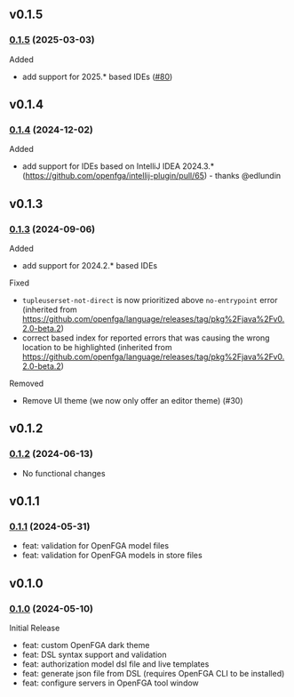 ## v0.1.5

### [0.1.5](https://github.com/openfga/intellij-plugin/compare/v0.1.4...v0.1.5) (2025-03-03)

Added
- add support for 2025.* based IDEs ([#80](https://github.com/openfga/intellij-plugin/pull/80))

## v0.1.4

### [0.1.4](https://github.com/openfga/intellij-plugin/compare/v0.1.3...v0.1.4) (2024-12-02)

Added
- add support for IDEs based on IntelliJ IDEA 2024.3.* (https://github.com/openfga/intellij-plugin/pull/65) - thanks @edlundin

## v0.1.3

### [0.1.3](https://github.com/openfga/intellij-plugin/compare/v0.1.2...v0.1.3) (2024-09-06)

Added
* add support for 2024.2.* based IDEs

Fixed
- `tupleuserset-not-direct` is now prioritized above `no-entrypoint` error (inherited from https://github.com/openfga/language/releases/tag/pkg%2Fjava%2Fv0.2.0-beta.2)
- correct based index for reported errors that was causing the wrong location to be highlighted (inherited from https://github.com/openfga/language/releases/tag/pkg%2Fjava%2Fv0.2.0-beta.2)

Removed
- Remove UI theme (we now only offer an editor theme) (#30)

## v0.1.2

### [0.1.2](https://github.com/openfga/intellij-plugin/compare/v0.1.1...v0.1.2) (2024-06-13)

* No functional changes

## v0.1.1

### [0.1.1](https://github.com/openfga/intellij-plugin/compare/v0.1.0...v0.1.1) (2024-05-31)

- feat: validation for OpenFGA model files
- feat: validation for OpenFGA models in store files

## v0.1.0

### [0.1.0](https://github.com/openfga/intellij-plugin/releases/tag/v0.1.0) (2024-05-10)

Initial Release

- feat: custom OpenFGA dark theme
- feat: DSL syntax support and validation
- feat: authorization model dsl file and live templates
- feat: generate json file from DSL (requires OpenFGA CLI to be installed)
- feat: configure servers in OpenFGA tool window
